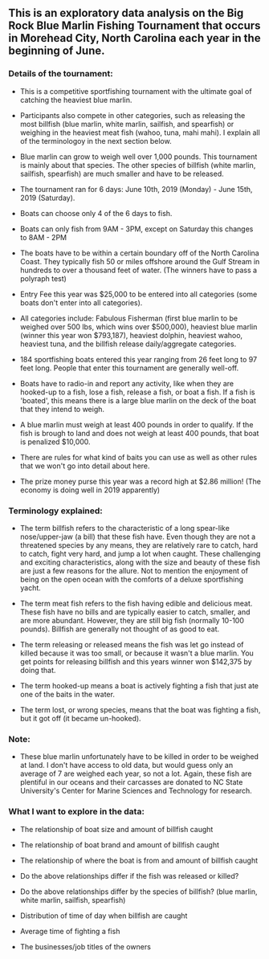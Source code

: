 ## This is an exploratory data analysis on the Big Rock Blue Marlin Fishing Tournament that occurs in Morehead City, North Carolina each year in the beginning of June.

### Details of the tournament:

- This is a competitive sportfishing tournament with the ultimate goal of catching the heaviest blue marlin.

- Participants also compete in other categories, such as releasing the most billfish (blue marlin, white marlin, sailfish, and spearfish) or weighing in the heaviest meat fish (wahoo, tuna, mahi mahi). I explain all of the terminologoy in the next section below. 

- Blue marlin can grow to weigh well over 1,000 pounds. This tournament is mainly about that species. The other species of billfish (white marlin, sailfish, spearfish) are much smaller and have to be released. 

- The tournament ran for 6 days: June 10th, 2019 (Monday) - June 15th, 2019 (Saturday).

- Boats can choose only 4 of the 6 days to fish.

- Boats can only fish from 9AM - 3PM, except on Saturday this changes to 8AM - 2PM

- The boats have to be within a certain boundary off of the North Carolina Coast. They typically fish 50 or miles offshore around the Gulf Stream in hundreds to over a thousand feet of water. (The winners have to pass a polyraph test)

- Entry Fee this year was $25,000 to be entered into all categories (some boats don't enter into all categories).

- All categories include: Fabulous Fisherman (first blue marlin to be weighed over 500 lbs, which wins over $500,000), heaviest blue marlin (winner this year won $793,187), heaviest dolphin, heaviest wahoo, heaviest tuna, and the billfish release daily/aggregate categories.

- 184 sportfishing boats entered this year ranging from 26 feet long to 97 feet long. People that enter this tournament are generally well-off.  

- Boats have to radio-in and report any activity, like when they are hooked-up to a fish, lose a fish, release a fish, or boat a fish. If a fish is 'boated', this means there is a large blue marlin on the deck of the boat that they intend to weigh. 

- A blue marlin must weigh at least 400 pounds in order to qualify. If the fish is brough to land and does not weigh at least 400 pounds, that boat is penalized $10,000. 

- There are rules for what kind of baits you can use as well as other rules that we won't go into detail about here. 

- The prize money purse this year was a record high at $2.86 million! (The economy is doing well in 2019 apparently)

### Terminology explained:

  - The term billfish refers to the characteristic of a long spear-like nose/upper-jaw (a bill) that these fish have. Even though they are not a threatened species by any means, they are relatively rare to catch, hard to catch, fight very hard, and jump a lot when caught. These challenging and exciting characteristics, along with the size and beauty of these fish are just a few reasons for the allure. Not to mention the enjoyment of being on the open ocean with the comforts of a deluxe sportfishing yacht. 

  - The term meat fish refers to the fish having edible and delicious meat. These fish have no bills and are typically easier to catch, smaller, and are more abundant. However, they are still big fish (normally 10-100 pounds). Billfish are generally not thought of as good to eat. 

  - The term releasing or released means the fish was let go instead of killed because it was too small, or because it wasn't a blue marlin. You get points for releasing billfish and this years winner won $142,375 by doing that. 
  
  - The term hooked-up means a boat is actively fighting a fish that just ate one of the baits in the water.
  
  - The term lost, or wrong species, means that the boat was fighting a fish, but it got off (it became un-hooked). 

### Note:

- These blue marlin unfortunately have to be killed in order to be weighed at land. I don't have access to old data, but would guess only an average of 7 are weighed each year, so not a lot. Again, these fish are plentiful in our oceans and their carcasses are donated to NC State University's Center for Marine Sciences and Technology for research. 

### What I want to explore in the data:

- The relationship of boat size and amount of billfish caught

- The relationship of boat brand and amount of billfish caught

- The relationship of where the boat is from and amount of billfish caught

- Do the above relationships differ if the fish was released or killed? 

- Do the above relationships differ by the species of billfish? (blue marlin, white marlin, sailfish, spearfish)

- Distribution of time of day when billfish are caught

- Average time of fighting a fish 

- The businesses/job titles of the owners 

